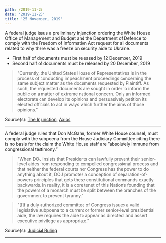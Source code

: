 ```yaml
---
path: /2019-11-25
date: '2019-11-25'
title: '25 November, 2019'
---
```

A federal judge issus a preliminary injunction ordering the White House Office of Management and Budget and the Department of Defence to comply with the Freedom of Information Act request for all documents related to why there was a freeze on security aide to Ukraine.

* First half of documents must be released by 12 December, 2019
* Second half of documents must be released by 20 December, 2019

> "Currently, the United States House of Representatives is in the process of conducting impeachment proceedings concerning the same subject matter as the documents requested by Plaintiff. As such, the requested documents are sought in order to inform the public on a matter of extreme national concern. Only an informed electorate can develop its opinions and persuasively petition its elected officials to act in ways which further the aims of those opinions."

<span class=“sources”>

Source(s): [The Injunction](https://drive.google.com/file/d/1k25C0_ydlrxyiH-CfhzymqsGuIN8iMkX/view), [Axios](https://www.axios.com/judge-orders-ukraine-aid-records-released-trump-impeachment-991bd47b-2f8a-43bf-bf41-3aee3eb0a546.html)

</span>

---

A federal judge rules that Don McGahn, former White House counsel, must comply with the subpoena from the House Judiciary Committee citing there is no basis for the claim the White House staff are ”absolutely immune from congressional testimony.”

> "When DOJ insists that Presidents can lawfully prevent their senior-level aides from responding to compelled congressional process and that neither the federal courts nor Congress has the power to do anything about it, DOJ promotes a conception of separation-of-powers principles that gets these constitutional commands exactly backwards. In reality, it is a core tenet of this Nation’s founding that the powers of a monarch must be split between the branches of the government to prevent tyranny."

> "[I]f a duly authorized committee of Congress issues a valid legislative subpoena to a current or former senior-level presidential aide, the law requires the aide to appear as directed, and assert executive privilege as appropriate."

<span class=“sources”>

Source(s): [Judicial Ruling](https://assets.documentcloud.org/documents/6560656/JACKSON-MCGAHN-RULING.pdf)

</span>

---


